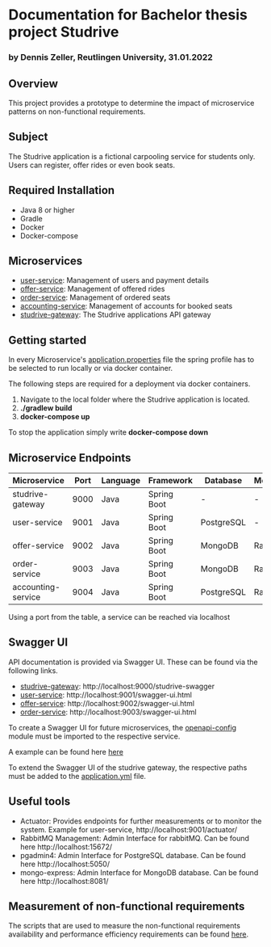 # Documentation for Bachelor thesis project Studrive
### by Dennis Zeller, Reutlingen University, 31.01.2022
## Overview

This project provides a prototype to determine the impact of microservice patterns on non-functional requirements.

## Subject

The Studrive application is a fictional carpooling service for students only. Users can register, offer rides or even book seats.

## Required Installation

- Java 8 or higher
- Gradle
- Docker
- Docker-compose

## Microservices

- [user-service](https://github.com/dnszlr/studrive/tree/master/user-service): Management of users and payment details
- [offer-service](https://github.com/dnszlr/studrive/tree/master/offer-service): Management of offered rides
- [order-service](https://github.com/dnszlr/studrive/tree/master/order-service): Management of ordered seats
- [accounting-service](https://github.com/dnszlr/studrive/tree/master/accounting-service): Management of accounts for booked seats
- [studrive-gateway](https://github.com/dnszlr/studrive/tree/master/studrive-gateway): The Studrive applications API gateway
## Getting started

In every Microservice's [application.properties](https://github.com/dnszlr/studrive/blob/master/offer-service/src/main/resources/application.properties) file the spring profile has to be selected to run locally or via docker container.

The following steps are required for a deployment via docker containers.

1. Navigate to the local folder where the Studrive application is located.
2. **./gradlew build**
3. **docker-compose up**

To stop the application simply write **docker-compose down**

## Microservice Endpoints

| Microservice       | Port | Language | Framework    | Database   | Messaging    |
|--------------------|------|----------|--------------|------------|--------------|
| studrive-gateway   | 9000 | Java     | Spring Boot  | -          | -            |
| user-service       | 9001 | Java     | Spring Boot | PostgreSQL | -            |
| offer-service      | 9002 | Java     | Spring Boot | MongoDB    | RabbitMQ     |
| order-service      | 9003 | Java     | Spring Boot | MongoDB    | RabbitMQ |
| accounting-service | 9004 | Java     | Spring Boot | PostgreSQL | RabbitMQ |

Using a port from the table, a service can be reached via localhost

## Swagger UI

API documentation is provided via Swagger UI. These can be found via the following links.
- [studrive-gateway](https://github.com/dnszlr/studrive/tree/master/studrive-gateway): http://localhost:9000/studrive-swagger
- [user-service](https://github.com/dnszlr/studrive/tree/master/user-service): http://localhost:9001/swagger-ui.html
- [offer-service](https://github.com/dnszlr/studrive/tree/master/offer-service): http://localhost:9002/swagger-ui.html
- [order-service](https://github.com/dnszlr/studrive/tree/master/order-service): http://localhost:9003/swagger-ui.html

To create a Swagger UI for future microservices, the [openapi-config](https://github.com/dnszlr/studrive/tree/master/openapi-config) module must be imported to the respective service.

A example can be found here [here](https://github.com/dnszlr/studrive/blob/master/offer-service/src/main/java/com/zeller/studrive/offerservice/OfferServiceApplication.java)

To extend the Swagger UI of the studrive gateway, the respective paths must be added to the [application.yml](https://github.com/dnszlr/studrive/blob/master/studrive-gateway/src/main/resources/application.yml) file.

## Useful tools

- Actuator: Provides endpoints for further measurements or to monitor the system. Example for user-service, http://localhost:9001/actuator/
- RabbitMQ Management: Admin Interface for rabbitMQ. Can be found here http://localhost:15672/
- pgadmin4: Admin Interface for PostgreSQL database. Can be found here http://localhost:5050/
- mongo-express: Admin Interface for MongoDB database. Can be found here http://localhost:8081/

## Measurement of non-functional requirements

The scripts that are used to measure the non-functional requirements availability and performance efficiency requirements can be found [here](https://github.com/dnszlr/studrive/tree/master/clientside-shellscript).

